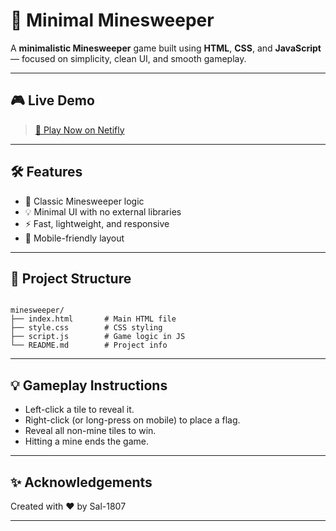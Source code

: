 # 🧨 Minimal Minesweeper

A **minimalistic Minesweeper** game built using **HTML**, **CSS**, and **JavaScript** — focused on simplicity, clean UI, and smooth gameplay.

---

## 🎮 Live Demo

> [🔗 Play Now on Netifly](https://yourusername.github.io/minimal-minesweeper)


---

## 🛠️ Features

- 🎯 Classic Minesweeper logic
- 💡 Minimal UI with no external libraries
- ⚡ Fast, lightweight, and responsive
- 📱 Mobile-friendly layout

---

## 📁 Project Structure

```

minesweeper/
├── index.html       # Main HTML file
├── style.css        # CSS styling
├── script.js        # Game logic in JS
└── README.md        # Project info

````
---

## 💡 Gameplay Instructions

* Left-click a tile to reveal it.
* Right-click (or long-press on mobile) to place a flag.
* Reveal all non-mine tiles to win.
* Hitting a mine ends the game.

---

## ✨ Acknowledgements

Created with ❤️ by Sal-1807

---


